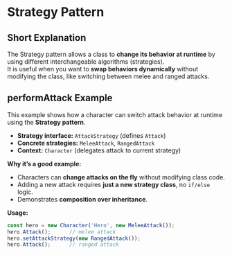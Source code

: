 # Strategy Pattern
## Short Explanation
The Strategy pattern allows a class to **change its behavior at runtime** by using different interchangeable algorithms (strategies).  
It is useful when you want to **swap behaviors dynamically** without modifying the class, like switching between melee and ranged attacks.
## performAttack Example

This example shows how a character can switch attack behavior at runtime using the **Strategy pattern**.

- **Strategy interface:** `AttackStrategy` (defines `Attack`)
- **Concrete strategies:** `MeleeAttack`, `RangedAttack`
- **Context:** `Character` (delegates attack to current strategy)

**Why it’s a good example:**
- Characters can **change attacks on the fly** without modifying class code.
- Adding a new attack requires **just a new strategy class**, no `if/else` logic.
- Demonstrates **composition over inheritance**.

**Usage:**
```js
const hero = new Character('Hero', new MeleeAttack());
hero.Attack();      // melee attack
hero.setAttackStrategy(new RangedAttack());
hero.Attack();      // ranged attack

